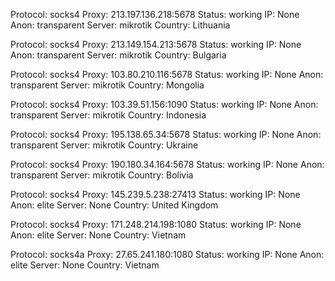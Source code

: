 Protocol: socks4
Proxy: 213.197.136.218:5678
Status: working
IP: None
Anon: transparent
Server: mikrotik
Country: Lithuania

Protocol: socks4
Proxy: 213.149.154.213:5678
Status: working
IP: None
Anon: transparent
Server: mikrotik
Country: Bulgaria

Protocol: socks4
Proxy: 103.80.210.116:5678
Status: working
IP: None
Anon: transparent
Server: mikrotik
Country: Mongolia

Protocol: socks4
Proxy: 103.39.51.156:1090
Status: working
IP: None
Anon: transparent
Server: mikrotik
Country: Indonesia

Protocol: socks4
Proxy: 195.138.65.34:5678
Status: working
IP: None
Anon: transparent
Server: mikrotik
Country: Ukraine

Protocol: socks4
Proxy: 190.180.34.164:5678
Status: working
IP: None
Anon: transparent
Server: mikrotik
Country: Bolivia

Protocol: socks4
Proxy: 145.239.5.238:27413
Status: working
IP: None
Anon: elite
Server: None
Country: United Kingdom

Protocol: socks4
Proxy: 171.248.214.198:1080
Status: working
IP: None
Anon: elite
Server: None
Country: Vietnam

Protocol: socks4a
Proxy: 27.65.241.180:1080
Status: working
IP: None
Anon: elite
Server: None
Country: Vietnam


